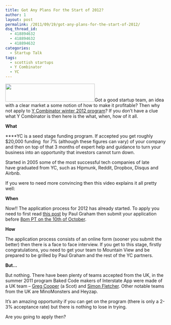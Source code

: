 ```yaml
---
title: Got Any Plans For the Start of 2012?
author: 1
layout: post
permalink: /2011/09/19/got-any-plans-for-the-start-of-2012/
dsq_thread_id:
  - 418894632
  - 418894632
  - 418894632
categories:
  - Startup Talk
tags:
  - scottish startups
  - Y Combinator
  - YC
---
```

<img class="alignright" src="http://upload.wikimedia.org/wikipedia/commons/1/16/Y-combinator-logo.gif" alt="" width="280" height="56" />Got a good startup team, an idea with a clear market a some notion of how to make it profitable? Then why not apply to [Y Combinator winter 2012 program][1]? If you don&#8217;t have a clue what Y Combinator is then here is the what, when, how of it all.

**What**

****YC is a seed stage funding program. If accepted you get roughly $20,000 funding  for 7% (although these figures can vary) of your company and then on top of that 3 months of expert help and guidance to turn your business into an opportunity that investors cannot turn down.

Started in 2005 some of the most successful tech companies of late have graduated from YC, such as Hipmunk, Reddit, Dropbox, Disqus and Airbnb.

If you were to need more convincing then this video explains it all pretty well:

<p style="text-align: center;">
</p>

**When**

Now!! The application process for 2012 has already started. To apply you need to first read [this post][2] by Paul Graham then submit your application before [8pm PT on the 10th of October][1].

**How**

The application process consists of an online form (sooner you submit the better) then there is a face to face interview. If you get to this stage, firstly congratulations, you need to get your team to Mountain View and be prepared to be grilled by Paul Graham and the rest of the YC partners.

**But&#8230;**

But nothing. There have been plenty of teams accepted from the UK, in the summer 2011 program Baked Code makers of Interstate App were made of a UK team &#8211; [Greg Cooper][3] (a Scot) and [Simon Fletcher][4]. Other notable teams from the UK are MinoMonsters and Heyzap.

It&#8217;s an amazing opportunity if you can get on the program (there is only a 2-3% acceptance rate) but there is nothing to lose in trying.

Are you going to apply then?

 [1]: http://ycombinator.com/apply.html
 [2]: http://ycombinator.com/howtoapply.html
 [3]: https://twitter.com/#!/Awfy
 [4]: https://twitter.com/#!/simonify
